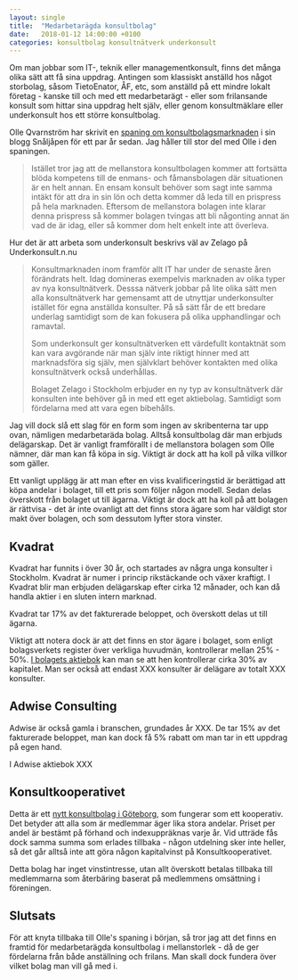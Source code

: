```yaml
---
layout: single
title:  "Medarbetarägda konsultbolag"
date:   2018-01-12 14:00:00 +0100
categories: konsultbolag konsultnätverk underkonsult 
---
```

Om man jobbar som IT-, teknik eller managementkonsult, finns det många olika sätt att få sina uppdrag. Antingen som klassiskt anställd hos något storbolag, såsom TietoEnator, ÅF, etc, som anställd på ett mindre lokalt företag - kanske till och med ett medarbetarägt - eller som frilansande konsult som hittar sina uppdrag helt själv, eller genom konsultmäklare eller underkonsult hos ett större konsultbolag.

Olle Qvarnström har skrivit en [spaning om konsultbolagsmarknaden](http://snaljapen.se/2014/11/det-nya-konsultsverige-k-konsultbolagsdoden.html) i sin blogg Snåljåpen för ett par år sedan. Jag håller till stor del med Olle i den spaningen.

>Istället tror jag att de mellanstora konsultbolagen kommer att fortsätta blöda kompetens till de enmans- och fåmansbolagen där situationen är en helt annan. En ensam konsult behöver som sagt inte samma intäkt för att dra in sin lön och detta kommer då leda till en prispress på hela marknaden. Eftersom de mellanstora bolagen inte klarar denna prispress så kommer bolagen tvingas att bli någonting annat än vad de är idag, eller så kommer dom helt enkelt inte att överleva.

Hur det är att arbeta som underkonsult beskrivs väl av Zelago på Underkonsult.n.nu

>Konsultmarknaden inom framför allt IT har under de senaste åren förändrats helt. Idag domineras exempelvis marknaden av olika typer av nya konsultnätverk. Desssa nätverk jobbar på lite olika sätt men alla konsultnätverk har gemensamt att de utnyttjar underkonsulter istället för egna anställda konsulter. På så sätt får de ett bredare underlag samtidigt som de kan fokusera på olika upphandlingar och ramavtal. 
>
>Som underkonsult ger konsultnätverken ett värdefullt kontaktnät som kan vara avgörande när man själv inte riktigt hinner med att marknadsföra sig själv, men självklart behöver kontakten med olika konsultnätverk också underhållas. 
>
>Bolaget Zelago i Stockholm erbjuder en ny typ av konsultnätverk där konsulten inte behöver gå in med ett eget aktiebolag. Samtidigt som fördelarna med att vara egen bibehålls.  

Jag vill dock slå ett slag för en form som ingen av skribenterna tar upp ovan, nämligen medarbetaräda bolag. Alltså konsultbolag där man erbjuds delägarskap. Det är vanligt framförallt i de mellanstora bolagen som Olle nämner, där man kan få köpa in sig. Viktigt är dock att ha koll på vilka villkor som gäller.

Ett vanligt upplägg är att man efter en viss kvalificeringstid är berättigad att köpa andelar i bolaget, till ett pris som följer någon modell. Sedan delas överskott från bolaget ut till ägarna. Viktigt är dock att ha koll på att bolagen är rättvisa - det är inte ovanligt att det finns stora ägare som har väldigt stor makt över bolagen, och som dessutom lyfter stora vinster.

## Kvadrat
Kvadrat har funnits i över 30 år, och startades av några unga konsulter i Stockholm. Kvadrat är numer i princip rikstäckande och växer kraftigt. I Kvadrat blir man erbjuden delägarskap efter cirka 12 månader, och kan då handla aktier i en sluten intern marknad.

Kvadrat tar 17% av det fakturerade beloppet, och överskott delas ut till ägarna.

Viktigt att notera dock är att det finns en stor ägare i bolaget, som enligt bolagsverkets register över verkliga huvudmän, kontrollerar mellan 25% - 50%. [I bolagets aktiebok](http://www.bolagsverket.se/ff/foretagsformer/aktiebolag/starta/aktier/aktiebok-1.3158) kan man se att hen kontrollerar cirka 30% av kapitalet. Man ser också att endast XXX konsulter är delägare av totalt XXX konsulter.

## Adwise Consulting
Adwise är också gamla i branschen, grundades år XXX. De tar 15% av det fakturerade beloppet, man kan dock få 5% rabatt om man tar in ett uppdrag på egen hand.

I Adwise aktiebok XXX

## Konsultkooperativet
Detta är ett [nytt konsultbolag i Göteborg](https://konsult.coop), som fungerar som ett kooperativ. Det betyder att alla som är medlemmar äger lika stora andelar. Priset per andel är bestämt på förhand och indexuppräknas varje år. Vid utträde fås dock samma summa som erlades tillbaka - någon utdelning sker inte heller, så det går alltså inte att göra någon kapitalvinst på Konsultkooperativet.

Detta bolag har inget vinstintresse, utan allt överskott betalas tillbaka till medlemmarna som återbäring baserat på medlemmens omsättning i föreningen.

## Slutsats
För att knyta tillbaka till Olle's spaning i början, så tror jag att det finns en framtid för medarbetarägda konsultbolag i mellanstorlek - då de ger fördelarna från både anställning och frilans. Man skall dock fundera över vilket bolag man vill gå med i.

